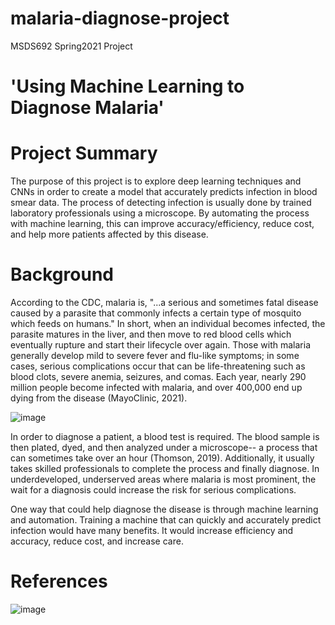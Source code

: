 # malaria-diagnose-project
MSDS692 Spring2021 Project


# 'Using Machine Learning to Diagnose Malaria'


# Project Summary

The purpose of this project is to explore deep learning techniques and CNNs in order to create a model that accurately predicts infection in blood smear data. The process of detecting infection is usually done by trained laboratory professionals using a microscope. By automating the process with machine learning, this can improve accuracy/efficiency,  reduce cost, and help more patients affected by this disease.

# Background

According to the CDC, malaria is, "...a serious and sometimes fatal disease caused by a parasite that commonly infects a certain type of mosquito which feeds on humans." In short, when an individual becomes infected, the parasite matures in the liver, and then move to red blood cells which eventually rupture and start their lifecycle over again. Those with malaria generally develop mild to severe fever and flu-like symptoms; in some cases, serious complications occur that can be life-threatening such as blood clots, severe anemia, seizures, and comas. Each year, nearly 290 million people become infected with malaria, and over 400,000 end up dying from the disease (MayoClinic, 2021). 

![image](https://user-images.githubusercontent.com/70441161/109417348-83dcea00-7980-11eb-882f-4484f5fc1022.png)

In order to diagnose a patient, a blood test is required. The blood sample is then plated, dyed, and then analyzed under a microscope-- a process that can sometimes take over an hour (Thomson, 2019). Additionally, it usually takes skilled professionals to complete the process and finally diagnose. In underdeveloped, underserved areas where malaria is most prominent, the wait for a diagnosis could increase the risk for serious complications.

One way that could help diagnose the disease is through machine learning and automation. Training a machine that can quickly and accurately predict infection would have many benefits. It would increase efficiency and accuracy, reduce cost, and increase care.


# References

![image](https://user-images.githubusercontent.com/70441161/109417776-3f524e00-7982-11eb-99a0-93b0caff0e74.png)
